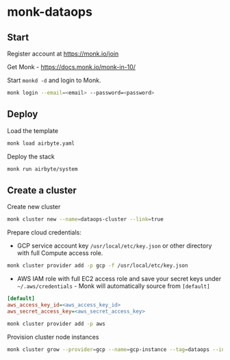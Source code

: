 # monk-dataops

## Start 

Register account at https://monk.io/join

Get Monk - https://docs.monk.io/monk-in-10/

Start `monkd -d` and login to Monk.

```bash
monk login --email=<email> --password=<password>
```

## Deploy

Load the template
```bash
monk load airbyte.yaml 
```

Deploy the stack 
```bash
monk run airbyte/system
```

## Create a cluster

Create new cluster 
```bash
monk cluster new --name=dataops-cluster --link=true
```

Prepare cloud credentials:
- GCP service account key `/usr/local/etc/key.json` or other directory with full Compute access role.
```bash
monk cluster provider add -p gcp -f /usr/local/etc/key.json
```
- AWS IAM role with full EC2 access role and save your secret keys under `~/.aws/credentials` - Monk will automatically source from `[default]`
```ini
[default]
aws_access_key_id=<aws_access_key_id>
aws_secret_access_key=<aws_secret_access_key>
```
```bash
monk cluster provider add -p aws
```

Provision cluster node instances
```bash
monk cluster grow --provider=gcp --name=gcp-instance --tag=dataops --instance-type=n2-standard-2 --region=europe-west4 --disk-size=10 -m 4
```
